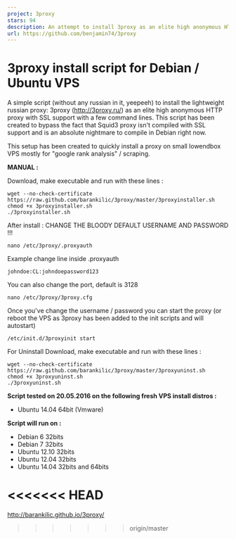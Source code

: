 ```yaml
---
project: 3proxy
stars: 94
description: An attempt to install 3proxy as an elite high anonymous HTTP proxy with SSL support with a few command lines
url: https://github.com/benjamin74/3proxy
---
```


3proxy install script for Debian / Ubuntu VPS
=============================================

A simple script (without any russian in it, yeepeeh) to install the lightweight russian proxy: 3proxy (http://3proxy.ru/) as an elite high anonymous HTTP proxy with SSL support with a few command lines. This script has been created to bypass the fact that Squid3 proxy isn't compiled with SSL support and is an absolute nightmare to compile in Debian right now.

This setup has been created to quickly install a proxy on small lowendbox VPS mostly for "google rank analysis" / scraping.

**MANUAL :**

Download, make executable and run with these lines :

```
wget --no-check-certificate https://raw.github.com/barankilic/3proxy/master/3proxyinstaller.sh
chmod +x 3proxyinstaller.sh
./3proxyinstaller.sh
```

After install : CHANGE THE BLOODY DEFAULT USERNAME AND PASSWORD !!!

```
nano /etc/3proxy/.proxyauth
```

Example change line inside .proxyauth

```
johndoe:CL:johndoepassword123
```

You can also change the port, default is 3128

```
nano /etc/3proxy/3proxy.cfg
```

Once you've change the username / password you can start the proxy (or reboot the VPS as 3proxy has been added to the init scripts and will autostart)

```
/etc/init.d/3proxyinit start
```

For Uninstall Download, make executable and run with these lines :

```
wget --no-check-certificate https://raw.github.com/barankilic/3proxy/master/3proxyuninst.sh
chmod +x 3proxyuninst.sh
./3proxyuninst.sh
```

**Script tested on 20.05.2016 on the following fresh VPS install distros :**

-   Ubuntu 14.04 64bit (Vmware)

**Script will run on :**

-   Debian 6 32bits
-   Debian 7 32bits
-   Ubuntu 12.10 32bits
-   Ubuntu 12.04 32bits
-   Ubuntu 14.04 32bits and 64bits

<<<<<<< HEAD
============

http://barankilic.github.io/3proxy/

> > > > > > > origin/master
